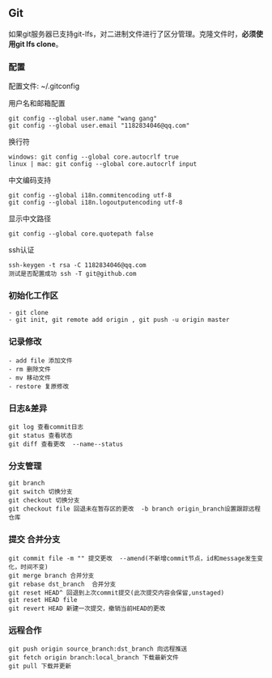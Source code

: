 ## Git
如果git服务器已支持git-lfs，对二进制文件进行了区分管理。克隆文件时，**必须使用git lfs clone**。

### 配置

配置文件: ~/.gitconfig  

用户名和邮箱配置  
```
git config --global user.name "wang gang"  
git config --global user.email "1182834046@qq.com"  
```

换行符  
```
windows: git config --global core.autocrlf true  
linux | mac: git config --global core.autocrlf input  
```

中文编码支持  
```
git config --global i18n.commitencoding utf-8  
git config --global i18n.logoutputencoding utf-8  
```
 
显示中文路径    
```
git config --global core.quotepath false  
```

ssh认证  
```
ssh-keygen -t rsa -C 1182834046@qq.com  
测试是否配置成功 ssh -T git@github.com  
```

### 初始化工作区
```
- git clone  
- git init, git remote add origin , git push -u origin master  
```

### 记录修改 
```
- add file 添加文件  
- rm 删除文件  
- mv 移动文件  
- restore 复原修改  
```

### 日志&差异
```
git log 查看commit日志  
git status 查看状态  
git diff 查看更改  --name--status
```

### 分支管理  
```
git branch  
git switch 切换分支  
git checkout 切换分支  
git checkout file 回退未在暂存区的更改  -b branch origin_branch设置跟踪远程仓库  
```

### 提交 合并分支  
```
git commit file -m "" 提交更改  --amend(不新增commit节点，id和message发生变化，时间不变)  
git merge branch 合并分支  
git rebase dst_branch  合并分支   
git reset HEAD^ 回退到上次commit提交(此次提交内容会保留,unstaged)  
git reset HEAD file  
git revert HEAD 新建一次提交，撤销当前HEAD的更改  
```

### 远程合作
```
git push origin source_branch:dst_branch 向远程推送  
git fetch origin branch:local_branch 下载最新文件  
git pull 下载并更新  
```  
